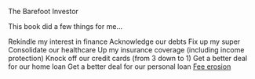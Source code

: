 The Barefoot Investor

This book did a few things for me...

Rekindle my interest in finance
Acknowledge our debts
Fix up my super
Consolidate our healthcare
Up my insurance coverage (including income protection)
Knock off our credit cards (from 3 down to 1)
Get a better deal for our home loan
Get a better deal for our personal loan
[Fee erosion](#)
